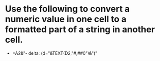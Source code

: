 
# Use the following to convert a numeric value in one cell to a formatted part of a string in another cell.
* =A2&"- delta: (d="&TEXT(D2,"#,##0")&")"

